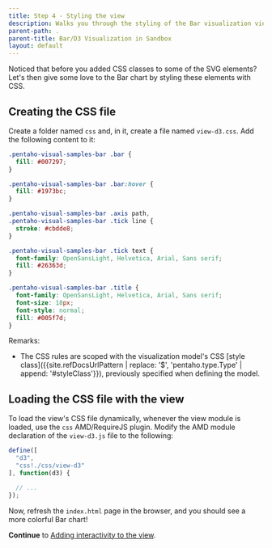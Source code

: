 ```yaml
---
title: Step 4 - Styling the view
description: Walks you through the styling of the Bar visualization view.
parent-path: .
parent-title: Bar/D3 Visualization in Sandbox
layout: default
---
```


Noticed that before you added CSS classes to some of the SVG elements? 
Let's then give some love to the Bar chart by styling these elements with CSS.

## Creating the CSS file

Create a folder named `css` and, in it, create a file named `view-d3.css`. Add the following content to it:

```css
.pentaho-visual-samples-bar .bar {
  fill: #007297;
}

.pentaho-visual-samples-bar .bar:hover {
  fill: #1973bc;
}

.pentaho-visual-samples-bar .axis path,
.pentaho-visual-samples-bar .tick line {
  stroke: #cbdde8;
}

.pentaho-visual-samples-bar .tick text {
  font-family: OpenSansLight, Helvetica, Arial, Sans serif;
  fill: #26363d;
}

.pentaho-visual-samples-bar .title {
  font-family: OpenSansLight, Helvetica, Arial, Sans serif;
  font-size: 18px;
  font-style: normal;
  fill: #005f7d;
}
```

Remarks:
  - The CSS rules are scoped with the visualization model's
    CSS [style class]({{site.refDocsUrlPattern | replace: '$', 'pentaho.type.Type' | append: '#styleClass'}}), 
    previously specified when defining the model.

## Loading the CSS file with the view

To load the view's CSS file dynamically, whenever the view module is loaded, use the `css` AMD/RequireJS plugin.
Modify the AMD module declaration of the `view-d3.js` file to the following:

```js
define([
  "d3",
  "css!./css/view-d3"
], function(d3) {

  // ...
});
```

Now, refresh the `index.html` page in the browser, and you should see a more colorful Bar chart!

**Continue** to [Adding interactivity to the view](step5-view-interactivity).
